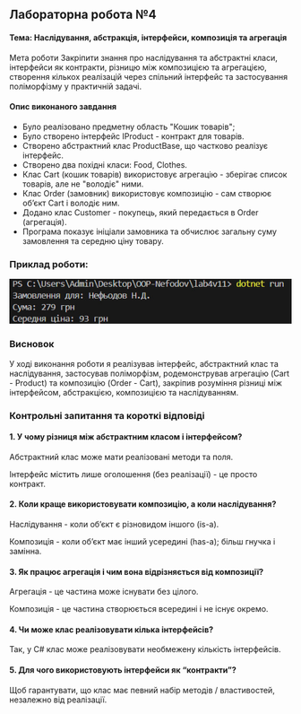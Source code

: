 ## Лабораторна робота №4

#### Тема: Наслідування, абстракція, інтерфейси, композиція та агрегація
  Мета роботи
Закріпити знання прo наслідування та абстрактні класи, інтерфейси як контракти, різницю між композицією та агрегацією, створення кількох реалізацій через спільний інтерфейс та застосування поліморфізму у практичній задачі.

  #### Опис виконаного завдання

* Було реалізовано предметну область "Кошик товарів";
* Було створено інтерфейс IProduct - контракт для товарів.
* Створено абстрактний клас ProductBase, що частково реалізує інтерфейс.
* Створено два похідні класи: Food, Clothes.
* Клас Cart (кошик товарів) використовує агрегацію - зберігає список товарів, але не "володіє" ними.
* Клас Order (замовник) використовує композицію - сам створює об’єкт Cart і володіє ним.
* Додано клас Customer - покупець, який передається в Order (агрегація).
* Програма показує ініціали замовника та обчислює загальну суму замовлення та середню ціну товару.

### Приклад роботи:
![alt text](image.png)

  ### Висновок

У ході виконання роботи я реалізував інтерфейс, абстрактний клас та наслідування, застосував поліморфізм, родемонстрував агрегацію (Cart - Product) та композицію (Order - Cart), закріпив розуміння різниці між інтерфейсом, абстракцією, композицією та наслідуванням.

  ### Контрольні запитання та короткі відповіді

#### 1. У чому різниця між абстрактним класом і інтерфейсом?

Абстрактний клас може мати реалізовані методи та поля.

Інтерфейс містить лише оголошення (без реалізації) - це просто контракт.

#### 2. Коли краще використовувати композицію, а коли наслідування?

Наслідування - коли об’єкт є різновидом іншого (is-a).

Композиція - коли об’єкт має інший усередині (has-a); більш гнучка і замінна.

#### 3. Як працює агрегація і чим вона відрізняється від композиції?

Агрегація - це частина може існувати без цілого.

Композиція - це  частина створюється всередині і не існує окремо.

#### 4. Чи може клас реалізовувати кілька інтерфейсів?
Так, у C# клас може реалізовувати необмежену кількість інтерфейсів.

#### 5. Для чого використовують інтерфейси як “контракти”?
Щоб гарантувати, що клас має певний набір методів / властивостей, незалежно від реалізації.
